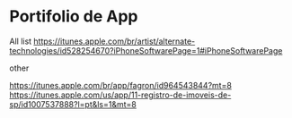 # Portifolio de App


All list
https://itunes.apple.com/br/artist/alternate-technologies/id528254670?iPhoneSoftwarePage=1#iPhoneSoftwarePage

other 


https://itunes.apple.com/br/app/fagron/id964543844?mt=8
https://itunes.apple.com/us/app/11-registro-de-imoveis-de-sp/id1007537888?l=pt&ls=1&mt=8

